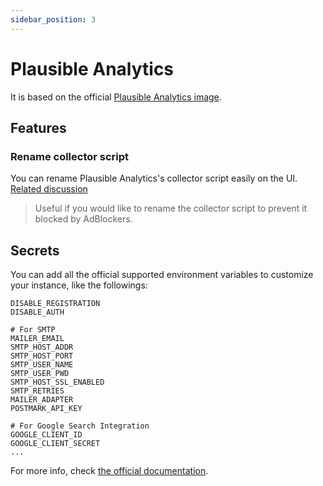 ```yaml
---
sidebar_position: 3
---
```


# Plausible Analytics

It is based on the official [Plausible Analytics image](https://hub.docker.com/r/plausible/analytics).

## Features
### Rename collector script
You can rename Plausible Analytics's collector script easily on the UI.
[Related discussion](https://github.com/plausible/analytics/discussions/387#discussioncomment-179933)

> Useful if you would like to rename the collector script to prevent it blocked by AdBlockers.


## Secrets
You can add all the official supported environment variables to customize your instance, like the followings:

```
DISABLE_REGISTRATION
DISABLE_AUTH

# For SMTP
MAILER_EMAIL
SMTP_HOST_ADDR
SMTP_HOST_PORT
SMTP_USER_NAME
SMTP_USER_PWD
SMTP_HOST_SSL_ENABLED
SMTP_RETRIES
MAILER_ADAPTER
POSTMARK_API_KEY

# For Google Search Integration
GOOGLE_CLIENT_ID
GOOGLE_CLIENT_SECRET
...
```
For more info, check [the official documentation](https://plausible.io/docs/self-hosting-configuration).
